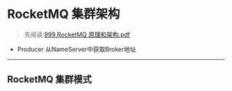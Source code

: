 # RocketMQ 集群架构
> 先阅读:[999.RocketMQ 原理和架构.pdf](./999.RocketMQ%20原理和架构.pdf)

- Producer 从NameServer中获取Broker地址

---

## RocketMQ 集群模式